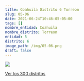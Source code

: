 ```yaml
---
title: Coahuila Distrito 6 Torreon
slug: 05-06
date: 2021-06-24T10:46:05-05:00
tags: []
nombre_entidad: Coahuila
nombre_distrito: Torreon
entidad: 5
distrito: 6
image_path: /img/05-06.png
draft: false
---
```


![](/img/05-06.png)

[Ver los 300 distritos](/docs/elecciones-2021)
